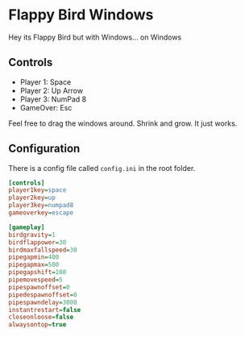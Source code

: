 # Flappy Bird Windows
Hey its Flappy Bird but with Windows... on Windows

## Controls
- Player 1: Space
- Player 2: Up Arrow
- Player 3: NumPad 8
- GameOver: Esc

Feel free to drag the windows around. Shrink and grow. It just works.

## Configuration
There is a config file called `config.ini` in the root folder.

```ini
[controls]
player1key=space
player2key=up
player3key=numpad8
gameoverkey=escape

[gameplay]
birdgravity=1
birdflappower=30
birdmaxfallspeed=30
pipegapmin=400
pipegapmax=500
pipegapshift=100
pipemovespeed=5
pipespawnoffset=0
pipedespawnoffset=0
pipespawndelay=3000
instantrestart=false
closeonloose=false
alwaysontop=true
```
